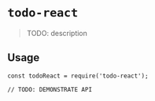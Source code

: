 # `todo-react`

> TODO: description

## Usage

```
const todoReact = require('todo-react');

// TODO: DEMONSTRATE API
```
